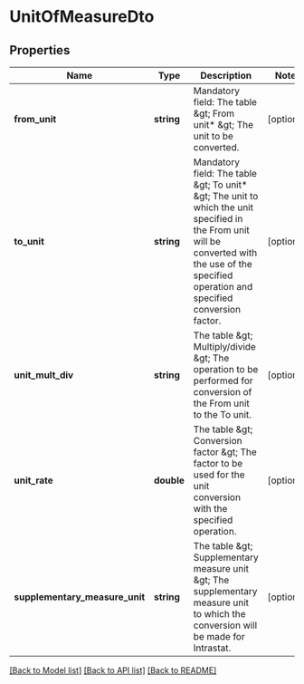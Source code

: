 # UnitOfMeasureDto

## Properties
Name | Type | Description | Notes
------------ | ------------- | ------------- | -------------
**from_unit** | **string** | Mandatory field: The table &amp;gt; From unit* &amp;gt; The unit to be converted. | [optional] 
**to_unit** | **string** | Mandatory field: The table &amp;gt; To unit* &amp;gt; The unit to which the unit specified in the From unit will be converted with the use of the specified operation and specified conversion factor. | [optional] 
**unit_mult_div** | **string** | The table &amp;gt; Multiply/divide &amp;gt; The operation to be performed for conversion of the From unit to the To unit. | [optional] 
**unit_rate** | **double** | The table &amp;gt; Conversion factor &amp;gt; The factor to be used for the unit conversion with the specified operation. | [optional] 
**supplementary_measure_unit** | **string** | The table &amp;gt; Supplementary measure unit &amp;gt; The supplementary measure unit to which the conversion will be made for Intrastat. | [optional] 

[[Back to Model list]](../README.md#documentation-for-models) [[Back to API list]](../README.md#documentation-for-api-endpoints) [[Back to README]](../README.md)


